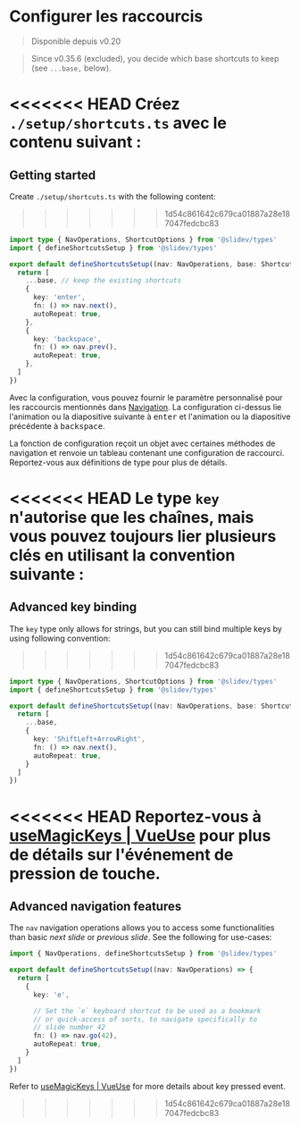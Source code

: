 # Configurer les raccourcis

> Disponible depuis v0.20

> Since v0.35.6 (excluded), you decide which base shortcuts to keep (see `...base,` below).

<Environment type="client" />

<<<<<<< HEAD
Créez `./setup/shortcuts.ts` avec le contenu suivant :
=======
## Getting started

Create `./setup/shortcuts.ts` with the following content:
>>>>>>> 1d54c861642c679ca01887a28e187047fedcbc83

```ts
import type { NavOperations, ShortcutOptions } from '@slidev/types'
import { defineShortcutsSetup } from '@slidev/types'

export default defineShortcutsSetup((nav: NavOperations, base: ShortcutOptions[]) => {
  return [
    ...base, // keep the existing shortcuts
    {
      key: 'enter',
      fn: () => nav.next(),
      autoRepeat: true,
    },
    {
      key: 'backspace',
      fn: () => nav.prev(),
      autoRepeat: true,
    },
  ]
})
```

Avec la configuration, vous pouvez fournir le paramètre personnalisé pour les raccourcis mentionnés dans [Navigation](/guide/navigation#navigation-bar). La configuration ci-dessus lie l'animation ou la diapositive suivante à <kbd>enter</kbd> et l'animation ou la diapositive précédente à <kbd>backspace</kbd>.

La fonction de configuration reçoit un objet avec certaines méthodes de navigation et renvoie un tableau contenant une configuration de raccourci. Reportez-vous aux définitions de type pour plus de détails.

<<<<<<< HEAD
Le type `key` n'autorise que les chaînes, mais vous pouvez toujours lier plusieurs clés en utilisant la convention suivante :
=======
## Advanced key binding

The `key` type only allows for strings, but you can still bind multiple keys by using following convention:
>>>>>>> 1d54c861642c679ca01887a28e187047fedcbc83

```ts
import type { NavOperations, ShortcutOptions } from '@slidev/types'
import { defineShortcutsSetup } from '@slidev/types'

export default defineShortcutsSetup((nav: NavOperations, base: ShortcutOptions[]) => {
  return [
    ...base,
    {
      key: 'ShiftLeft+ArrowRight',
      fn: () => nav.next(),
      autoRepeat: true,
    }
  ]
})
```

<<<<<<< HEAD
Reportez-vous à [useMagicKeys | VueUse](https://vueuse.org/core/useMagicKeys/) pour plus de détails sur l'événement de pression de touche.
=======
## Advanced navigation features

The `nav` navigation operations allows you to access some functionalities than basic _next slide_ or _previous slide_. See the following for use-cases:

```ts
import { NavOperations, defineShortcutsSetup } from '@slidev/types'

export default defineShortcutsSetup((nav: NavOperations) => {
  return [
    {
      key: 'e',

      // Set the `e` keyboard shortcut to be used as a bookmark
      // or quick-access of sorts, to navigate specifically to
      // slide number 42
      fn: () => nav.go(42),
      autoRepeat: true,
    }
  ]
})
```

Refer to [useMagicKeys | VueUse](https://vueuse.org/core/useMagicKeys/) for more details about key pressed event.
>>>>>>> 1d54c861642c679ca01887a28e187047fedcbc83
